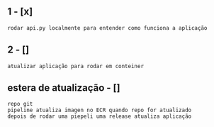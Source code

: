 ## 1 - [x]
    rodar api.py localmente para entender como funciona a aplicação 
## 2 - []
    atualizar aplicação para rodar em conteiner 


## estera de atualização  - []
    repo git
    pipeline atualiza imagen no ECR quando repo for atualizado
    depois de rodar uma piepeli uma release atualiza aplicação 
